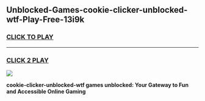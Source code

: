 
## Unblocked-Games-cookie-clicker-unblocked-wtf-Play-Free-13i9k
<h3>
<a href="https://premium76.site?title=cookie-clicker-unblocked-wtf&ref=12A">CLICK TO PLAY</a></h3>
<hr>

<h3>
<a href="https://premium76.site?title=cookie-clicker-unblocked-wtf&ref=12A">CLICK 2 PLAY</a>
  
</h3>

<a href="https://premium76.site?title=cookie-clicker-unblocked-wtf&ref=12A"><img src="https://clearcache.store/games.png"></a>


**cookie-clicker-unblocked-wtf games unblocked: Your Gateway to Fun and Accessible Online Gaming**
